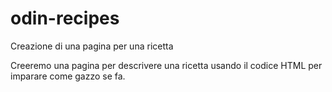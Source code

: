 # odin-recipes

Creazione di una pagina per una ricetta

Creeremo una pagina per descrivere una ricetta usando il codice HTML per imparare come gazzo se fa.